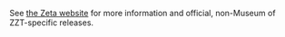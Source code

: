 See [the Zeta website](https://zeta.asie.pl) for more information and official, non-Museum of ZZT-specific releases.
